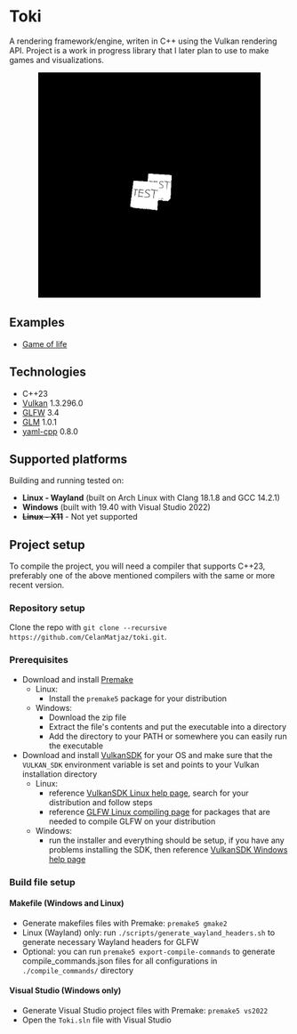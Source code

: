# Toki

A rendering framework/engine, writen in C++ using the Vulkan rendering API. Project is a work in progress library that I later plan to use to make games and visualizations.

<p align="center">
  <img src="images/screenshot.jpg" alt="Sublime's custom image" width=400/>
</p>

## Examples

- [Game of life](examples/game_of_life/README.md)

## Technologies

- C++23
- [Vulkan](https://www.vulkan.org/) 1.3.296.0
- [GLFW](https://github.com/glfw/glfw) 3.4
- [GLM](https://github.com/g-truc/glm) 1.0.1
- [yaml-cpp](https://github.com/jbeder/yaml-cpp) 0.8.0

## Supported platforms

Building and running tested on:

- **Linux - Wayland** (built on Arch Linux with Clang 18.1.8 and GCC 14.2.1)
- **Windows** (built with 19.40 with Visual Studio 2022)
- ~~**Linux - X11**~~ - Not yet supported

## Project setup

To compile the project, you will need a compiler that supports C++23, preferably one of the above mentioned compilers with the same or more recent version.

### Repository setup

Clone the repo with `git clone --recursive https://github.com/CelanMatjaz/toki.git`.

### Prerequisites

- Download and install [Premake](https://premake.github.io/)
    - Linux: 
      - Install the `premake5` package for your distribution
    - Windows:
      - Download the zip file
      - Extract the file's contents and put the executable into a directory
      - Add the directory to your PATH or somewhere you can easily run the executable
- Download and install [VulkanSDK](https://vulkan.lunarg.com/) for your OS and make sure that the `VULKAN_SDK` environment variable is set and points to your Vulkan installation directory
    - Linux:
      - reference [VulkanSDK Linux help page](https://vulkan.lunarg.com/doc/sdk/1.3.296.0/linux/getting_started.html), search for your distribution and follow steps
      - reference [GLFW Linux compiling page](https://www.glfw.org/docs/latest/compile.html#compile_deps_wayland) for packages that are needed to compile GLFW on your distribution
    - Windows:
      - run the installer and everything should be setup, if you have any problems installing the SDK, then reference [VulkanSDK Windows help page](https://vulkan.lunarg.com/doc/sdk/1.3.296.0/windows/getting_started.html)

### Build file setup

#### Makefile (Windows and Linux)
- Generate makefiles files with Premake: `premake5 gmake2`
- Linux (Wayland) only: run `./scripts/generate_wayland_headers.sh` to generate necessary Wayland headers for GLFW
- Optional: you can run `premake5 export-compile-commands` to generate compile_commands.json files for all configurations in `./compile_commands/` directory


#### Visual Studio (Windows only)
- Generate Visual Studio project files with Premake: `premake5 vs2022`
- Open the `Toki.sln` file with Visual Studio

